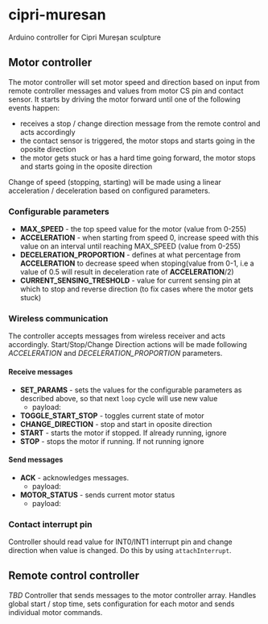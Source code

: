 # cipri-muresan
Arduino controller for Cipri Mureșan sculpture

## Motor controller
The motor controller will set motor speed and direction based on input from remote controller messages and values from motor CS pin and contact sensor. It starts by driving the motor forward until one of the following events happen:

- receives a stop / change direction message from the remote control and acts accordingly
- the contact sensor is triggered, the motor stops and starts going in the oposite direction
- the motor gets stuck or has a hard time going forward, the motor stops and starts going in the oposite direction

Change of speed (stopping, starting) will be made using a linear acceleration / deceleration based on configured parameters.

### Configurable parameters
* **MAX_SPEED** - the top speed value for the motor (value from 0-255)
* **ACCELERATION** - when starting from speed 0, increase speed with this value on an interval until reaching MAX_SPEED (value from 0-255)
* **DECELERATION_PROPORTION** - defines at what percentage from **ACCELERATION** to decrease speed when stoping(value from 0-1, i.e a value of 0.5 will result in deceleration rate of **ACCELERATION**/2)
* **CURRENT_SENSING_TRESHOLD** - value for current sensing pin at which to stop and reverse direction (to fix cases where the motor gets stuck)

### Wireless communication
The controller accepts messages from wireless receiver and acts accordingly. Start/Stop/Change Direction actions will be made following *ACCELERATION* and *DECELERATION_PROPORTION* parameters.

#### Receive messages
* **SET_PARAMS** - sets the values for the configurable parameters as described above, so that next `loop` cycle will use new value
   * payload: 
* **TOGGLE_START_STOP** - toggles current state of motor
* **CHANGE_DIRECTION** - stop and start in oposite direction
* **START** - starts the motor if stopped. If already running, ignore
* **STOP** - stops the motor if running. If not running ignore

#### Send messages
* **ACK** - acknowledges messages.
   * payload: 
* **MOTOR_STATUS** - sends current motor status
   * payload: 

### Contact interrupt pin
Controller should read value for INT0/INT1 interrupt pin and change direction when value is changed. Do this by using `attachInterrupt`.

 ## Remote control controller
*TBD*
 Controller that sends messages to the motor controller array. Handles global start / stop time, sets configuration for each motor and sends individual motor commands.


